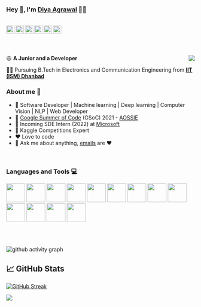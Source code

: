 ### Hey 👋, I'm [Diya Agrawal](https://github.com/MiHarsh) 👨‍💻
<br/>
<a href="https://twitter.com/MiHarsh26">
  <img align="left" alt="Harsh's Twitter" width="22px" src="https://cdn.jsdelivr.net/npm/simple-icons@v3/icons/twitter.svg" />
</a>
<a href="https://www.linkedin.com/in/harsh-mishra-5384b11a0/">
  <img align="left" alt="Harsh's Linkdein" width="22px" src="https://cdn.jsdelivr.net/npm/simple-icons@v3/icons/linkedin.svg" />
</a>
<a href="https://github.com/MiHarsh">
  <img align="left" alt="Harsh's Github" width="22px" src="https://cdn.jsdelivr.net/npm/simple-icons@v3/icons/github.svg" />
</a>
<a href="https://gitlab.com/MiHarsh">
  <img align="left" alt="Harsh's Gitlab" width="22px" src="https://cdn.jsdelivr.net/npm/simple-icons@v3/icons/gitlab.svg" />
</a>
<a href="https://www.instagram.com/_miharsh/">
  <img align="left" alt="Harsh's Instagram" width="22px" src="https://cdn.jsdelivr.net/npm/simple-icons@v3/icons/instagram.svg" />
</a>
<a href="https://www.facebook.com/miharsh26">
  <img align="left" alt="Harsh's Facebook" width="22px" src="https://cdn.jsdelivr.net/npm/simple-icons@v3/icons/facebook.svg" />
</a>


<br/><br/><br/>


<img align="right" src="https://github.com/MiHarsh/MiHarsh/blob/main/assets/Developer.gif"/>

:smiley: **A Junior and a Developer** 

👨‍🎓 Pursuing B.Tech in Electronics and Communication Engineering from [**IIT (ISM) Dhanbad**](https://iitism.ac.in/) 

### About me :eyes:

- :dart: Software Developer | Machine learning | Deep learning | Computer Vision | NLP | Web Developer
- :hatching_chick: [Google Summer of Code](https://summerofcode.withgoogle.com/) (GSoC) 2021 - [AOSSIE](https://aossie.gitlab.io/)
- :hatching_chick: Incoming SDE Intern (2022) at [Microsoft](https://www.microsoft.com/en-in)
- :hatching_chick: Kaggle Competitions Expert
- :heart: Love to code
- :e-mail: Ask me about anything, [emails](mailto:harshm17172612@gmail.com) are :heart:
<br/><br/><br/>


### Languages and Tools :computer:
<code><a><img height="50" src="https://www.vectorlogo.zone/logos/python/python-ar21.svg"></a></code>
<code><a><img height="50" src="https://user-images.githubusercontent.com/42747200/46140125-da084900-c26d-11e8-8ea7-c45ae6306309.png"></a></code>
<code><a><img height="50" src="https://www.vectorlogo.zone/logos/linux/linux-ar21.svg"></a></code>
<code><a><img height="50" src="https://www.vectorlogo.zone/logos/docker/docker-official.svg"></a></code>
<code><a><img height="50" src="https://www.vectorlogo.zone/logos/amazon_aws/amazon_aws-ar21.svg"></a></code>
<code><a><img height="50" src="https://www.vectorlogo.zone/logos/w3_html5/w3_html5-ar21.svg"></a></code>
<code><a><img height="50" src="https://www.vectorlogo.zone/logos/gnu_bash/gnu_bash-ar21.svg"></a></code>
<code><a><img height="50" src="https://www.vectorlogo.zone/logos/mysql/mysql-ar21.svg"></a></code>
<code><a><img height="50" src="https://www.vectorlogo.zone/logos/getpostman/getpostman-ar21.svg"></a></code>
<code><a><img height="50" src="https://www.vectorlogo.zone/logos/github/github-ar21.svg"></a></code>
<code><a><img height="50" src="https://www.vectorlogo.zone/logos/tensorflow/tensorflow-ar21.svg"></a></code>
<code><a><img height="50" src="https://www.vectorlogo.zone/logos/pocoo_flask/pocoo_flask-ar21.svg"></a></code>
<code><a><img height="50" src="https://img.icons8.com/fluent/240/000000/visual-studio-code-2019.png"></a></code>
<br/><br/>

</br>

![github activity graph](https://activity-graph.herokuapp.com/graph?username=MiHarsh&theme=xcode)

## &#x1f4c8; GitHub Stats

[![GitHub Streak](https://github-readme-streak-stats.herokuapp.com/?user=MiHarsh)](https://github.com/MiHarsh/)

<a href="https://github.com/MiHarsh">
  <img align="center" src="https://github-readme-stats.anuraghazra1.vercel.app/api/top-langs/?username=MiHarsh&layout=compact&theme=radical" />
</a>
